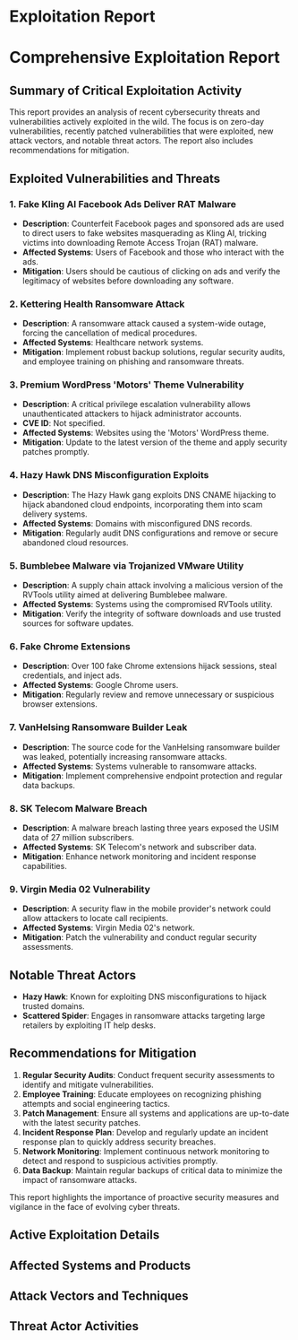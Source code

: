 # Exploitation Report

# Comprehensive Exploitation Report

## Summary of Critical Exploitation Activity

This report provides an analysis of recent cybersecurity threats and vulnerabilities actively exploited in the wild. The focus is on zero-day vulnerabilities, recently patched vulnerabilities that were exploited, new attack vectors, and notable threat actors. The report also includes recommendations for mitigation.

## Exploited Vulnerabilities and Threats

### 1. Fake Kling AI Facebook Ads Deliver RAT Malware
- **Description**: Counterfeit Facebook pages and sponsored ads are used to direct users to fake websites masquerading as Kling AI, tricking victims into downloading Remote Access Trojan (RAT) malware.
- **Affected Systems**: Users of Facebook and those who interact with the ads.
- **Mitigation**: Users should be cautious of clicking on ads and verify the legitimacy of websites before downloading any software.

### 2. Kettering Health Ransomware Attack
- **Description**: A ransomware attack caused a system-wide outage, forcing the cancellation of medical procedures.
- **Affected Systems**: Healthcare network systems.
- **Mitigation**: Implement robust backup solutions, regular security audits, and employee training on phishing and ransomware threats.

### 3. Premium WordPress 'Motors' Theme Vulnerability
- **Description**: A critical privilege escalation vulnerability allows unauthenticated attackers to hijack administrator accounts.
- **CVE ID**: Not specified.
- **Affected Systems**: Websites using the 'Motors' WordPress theme.
- **Mitigation**: Update to the latest version of the theme and apply security patches promptly.

### 4. Hazy Hawk DNS Misconfiguration Exploits
- **Description**: The Hazy Hawk gang exploits DNS CNAME hijacking to hijack abandoned cloud endpoints, incorporating them into scam delivery systems.
- **Affected Systems**: Domains with misconfigured DNS records.
- **Mitigation**: Regularly audit DNS configurations and remove or secure abandoned cloud resources.

### 5. Bumblebee Malware via Trojanized VMware Utility
- **Description**: A supply chain attack involving a malicious version of the RVTools utility aimed at delivering Bumblebee malware.
- **Affected Systems**: Systems using the compromised RVTools utility.
- **Mitigation**: Verify the integrity of software downloads and use trusted sources for software updates.

### 6. Fake Chrome Extensions
- **Description**: Over 100 fake Chrome extensions hijack sessions, steal credentials, and inject ads.
- **Affected Systems**: Google Chrome users.
- **Mitigation**: Regularly review and remove unnecessary or suspicious browser extensions.

### 7. VanHelsing Ransomware Builder Leak
- **Description**: The source code for the VanHelsing ransomware builder was leaked, potentially increasing ransomware attacks.
- **Affected Systems**: Systems vulnerable to ransomware attacks.
- **Mitigation**: Implement comprehensive endpoint protection and regular data backups.

### 8. SK Telecom Malware Breach
- **Description**: A malware breach lasting three years exposed the USIM data of 27 million subscribers.
- **Affected Systems**: SK Telecom's network and subscriber data.
- **Mitigation**: Enhance network monitoring and incident response capabilities.

### 9. Virgin Media 02 Vulnerability
- **Description**: A security flaw in the mobile provider's network could allow attackers to locate call recipients.
- **Affected Systems**: Virgin Media 02's network.
- **Mitigation**: Patch the vulnerability and conduct regular security assessments.

## Notable Threat Actors

- **Hazy Hawk**: Known for exploiting DNS misconfigurations to hijack trusted domains.
- **Scattered Spider**: Engages in ransomware attacks targeting large retailers by exploiting IT help desks.

## Recommendations for Mitigation

1. **Regular Security Audits**: Conduct frequent security assessments to identify and mitigate vulnerabilities.
2. **Employee Training**: Educate employees on recognizing phishing attempts and social engineering tactics.
3. **Patch Management**: Ensure all systems and applications are up-to-date with the latest security patches.
4. **Incident Response Plan**: Develop and regularly update an incident response plan to quickly address security breaches.
5. **Network Monitoring**: Implement continuous network monitoring to detect and respond to suspicious activities promptly.
6. **Data Backup**: Maintain regular backups of critical data to minimize the impact of ransomware attacks.

This report highlights the importance of proactive security measures and vigilance in the face of evolving cyber threats.

## Active Exploitation Details



## Affected Systems and Products



## Attack Vectors and Techniques



## Threat Actor Activities

 